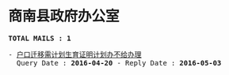 # 商南县政府办公室
<pre><b>TOTAL MAILS : 1</b></pre>
<pre>
- <a href="../../categories/mails/3584.md">户口迁移需计划生育证明计划办不给办理</a><br/>  Query Date : <b>2016-04-20</b> - Reply Date : <b>2016-05-03</b>
</pre>